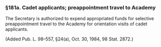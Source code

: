 ### §181a. Cadet applicants; preappointment travel to Academy ###

The Secretary is authorized to expend appropriated funds for selective preappointment travel to the Academy for orientation visits of cadet applicants.

(Added Pub. L. 98–557, §24(a), Oct. 30, 1984, 98 Stat. 2872.)